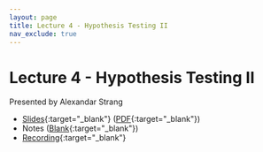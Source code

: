```yaml
---
layout: page
title: Lecture 4 - Hypothesis Testing II
nav_exclude: true
---
```


# Lecture 4 - Hypothesis Testing II

Presented by Alexandar Strang

- [Slides](https://docs.google.com/presentation/d/1kaWRpMpfBk3ouFb2VenJ3vLumJb8o1_Q8cEe-Kq6DUA/edit?usp=sharing){:target="_blank"} ([PDF](https://drive.google.com/file/d/1gzRyzrFXmMbs8vVCY_Kzgp6YBdnc8Xc-/view?usp=drive_link){:target="_blank"})
- Notes ([Blank](https://drive.google.com/file/d/1imgA23ea7FGTm4sV7g4H9jV285uc-hqy/view?usp=sharing){:target="_blank"})
- [Recording](https://bcourses.berkeley.edu/courses/1532439/pages/lecture-4-hypothesis-testing-ii){:target="_blank"}
